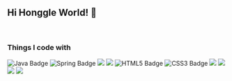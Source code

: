 ## Hi Honggle World! 👋

<!--
**honggle/honggle** is a ✨ _special_ ✨ repository because its `README.md` (this file) appears on your GitHub profile.

Here are some ideas to get you started:

- 🔭 I’m currently working on ...
- 🌱 I’m currently learning ...
- 👯 I’m looking to collaborate on ...
- 🤔 I’m looking for help with ...
- 💬 Ask me about ...
- 📫 How to reach me: ...
- 😄 Pronouns: ...
- ⚡ Fun fact: ...
-->
<br>
<!-- skill -->
<h3>Things I code with</h3>
<span dir="auto">
  <img src="https://img.shields.io/badge/Java-007396?style=flat-square&amp;logo=Java&amp;logoColor=white" alt="Java Badge">
</span>
<span dir="auto">
<img src="https://img.shields.io/badge/Spring-6DB33F?style=flat-square&amp;logo=Spring&amp;logoColor=white" alt="Spring Badge">
</span>
<span dir="auto">  
<img src="https://img.shields.io/badge/JavaScript-F7DF1E?style=flat-square&amp;logo=javascript&amp;logoColor=black">
</span>
<span dir="auto">  
<img src="https://img.shields.io/badge/Vue.js-4FC08D?style=flat-square&amp;logo=Vue.js&amp;logoColor=white">
</span>
<span dir="auto">  
<img src="https://img.shields.io/badge/HTML5-E34F26?style=flat-square&amp;logo=HTML5&amp;logoColor=white" alt="HTML5 Badge">
</span>
<span dir="auto">  
<img src="https://img.shields.io/badge/CSS3-1572B6?style=flat-square&amp;logo=CSS3&amp;logoColor=white" alt="CSS3 Badge">
</span>
<span dir="auto">  
<img src="https://img.shields.io/badge/Git-F05032?style=flat-square&amp;logo=git&amp;logoColor=white">
</span>
<span dir="auto">  
<img src="https://img.shields.io/badge/GitHub-181717?style=flat-square&amp;logo=GitHub&amp;logoColor=white">
</span>
<span dir="auto">  
<img src="https://img.shields.io/badge/MariaDB-003545?style=flat-square&amp;logo=mariaDB&amp;logoColor=white">
</span>
<span dir="auto">  
<img src="https://img.shields.io/badge/ORACLE-F80000?style=flat-square&amp;logo=oracle&amp;logoColor=white">
</span>
